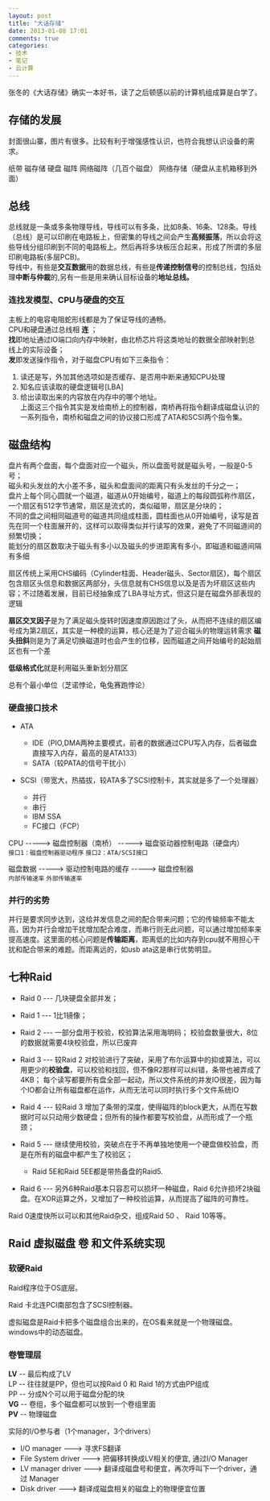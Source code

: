 ```yaml
---
layout: post
title: "大话存储"
date: 2013-01-08 17:01
comments: true
categories: 
- 技术
- 笔记
- 云计算
---
```


张冬的《大话存储》确实一本好书，读了之后顿感以前的计算机组成算是白学了。

<script src="https://gist.github.com/7e951cbd394d22eeffa0.js"></script>

## 存储的发展

封面很山寨，图片有很多。比较有利于增强感性认识，也符合我想认识设备的需求。

纸带 磁存储 硬盘 磁阵 网络磁阵（几百个磁盘） 网络存储（硬盘从主机箱移到外面）

## 总线

总线就是一条或多条物理导线，导线可以有多条，比如8条、16条、128条。导线（总线）是可以印刷在电路板上，但密集的导线之间会产生**高频振荡**，所以会将这些导线分组印刷到不同的电路板上。然后再将多块板压合起来，形成了所谓的多层印刷电路板(多层PCB)。  
导线中，有些是**交互数据**用的数据总线，有些是**传递控制信号**的控制总线，包括处理**中断与仲裁**的,另有一些是用来确认目标设备的**地址总线。**

### 连找发模型、CPU与硬盘的交互
主板上的电容电阻蛇形线都是为了保证导线的通畅。  
CPU和硬盘通过总线相 **连** ；  
**找**即地址通过IO端口向内存中映射，由北桥芯片将这类地址的数据全部映射到总线上的实际设备；  
**发**即发送操作指令，对于磁盘CPU有如下三条指令：
  1. 读还是写，外加其他选项如是否缓存、是否用中断来通知CPU处理
  2. 知名应该读取的硬盘逻辑号[LBA]  
  3. 给出读取出来的内容放在内存中的哪个地址。  
上面这三个指令其实是发给南桥上的控制器，南桥再将指令翻译成磁盘认识的一系列指令，南桥和磁盘之间的协议接口形成了ATA和SCSI两个指令集。

## 磁盘结构  

盘片有两个盘面，每个盘面对应一个磁头，所以盘面号就是磁头号，一般是0-5号；  
磁头和头发丝的大小差不多，磁头和盘面间的距离只有头发丝的千分之一；  
盘片上每个同心圆就一个磁道，磁道从0开始编号，磁道上的每段圆弧称作扇区，一个扇区有512字节通常，扇区是流式的，类似磁带，扇区是分块的；  
不同的盘之间相同磁道号的磁道共同组成柱面，圆柱面也从0开始编号，读写是首先在同一个柱面展开的，这样可以取得类似并行读写的效果，避免了不同磁道间的频繁切换；  
能划分的扇区数取决于磁头有多小以及磁头的步进距离有多小，即磁道和磁道间隔有多细  

扇区传统上采用CHS编码（Cylinder柱面、Header磁头、Sector扇区)，每个扇区包含扇区头信息和数据区两部分，头信息就有CHS信息以及是否为坏扇区这些内容；不过随着发展，目前已经抽象成了LBA寻址方式，但这只是在磁盘外部表现的逻辑

**扇区交叉因子**是为了满足磁头旋转时因速度原因跑过了头，从而把不连续的扇区编号成为第2扇区，其实是一种模的运算，核心还是为了迎合磁头的物理运转需求
**磁头扭斜**则是为了满足切换磁道时也会产生的位移，因而磁道之间开始编号的起始扇区也有一个差

**低级格式化**就是利用磁头重新划分扇区

总有个最小单位（芝诺悖论，龟兔赛跑悖论）

### 硬盘接口技术  

* ATA
  - IDE（PIO,DMA两种主要模式，前者的数据通过CPU写入内存，后者磁盘直接写入内存，最高的是ATA133）
  - SATA（较PATA的信号干扰小）

* SCSI（带宽大，热插拔，较ATA多了SCSI控制卡，其实就是多了一个处理器）
  - 并行
  - 串行
  - IBM SSA
  - FC接口（FCP）

CPU -----> 磁盘控制器（南桥） -----> 磁盘驱动器控制电路（硬盘内）  
    `接口1：磁盘控制器驱动程序`   `接口2：ATA/SCSI接口`  
    
磁盘数据 -----> 驱动控制电路的缓存 -----> 磁盘控制器  
      `内部传输速率`               `外部传输速率`  
      
### 并行的劣势 

并行是要求同步达到，这给并发信息之间的配合带来问题；它的传输频率不能太高，因为并行会增加干扰增加配合难度，而串行则无此问题，可以通过增加频率来提高速度。这里面的核心问题是**传输距离**，距离低的比如内存到cpu就不用担心干扰和配合带来的难题。而距离远的，如usb ata这是串行优势明显。

## 七种Raid

- Raid 0 --- 几块硬盘全部并发；
- Raid 1 --- 1比1镜像；  
- Raid 2 --- 一部分盘用于校验，校验算法采用海明码；  校验盘数量很大，8位的数据就需要4块校验盘，所以已废弃  
- Raid 3 --- 较Raid 2 对校验进行了突破，采用了布尔运算中的抑或算法，可以用更少的**校验盘**，可以校验和找回，但不像R2那样可以纠错，条带也被弄成了4KB；
  每个读写都要所有盘全部一起动，所以文件系统的并发IO很差，因为每个IO都会让所有磁盘都在运作，从而无法可以同时执行多个文件系统IO  
- Raid 4 --- 较Raid 3 增加了条带的深度，使得磁阵的block更大，从而在写数据时可以只动用少数硬盘；但所有的操作都要写校验盘，从而形成了一个瓶颈；  
- Raid 5 --- 继续使用校验，突破点在于不再单独地使用一个硬盘做校验盘，而是在所有的磁盘中都产生了校验区；
  * Raid 5E和Raid 5EE都是带热备盘的Raid5.  

- Raid 6 --- 另外6种Raid基本只容忍可以损坏一种磁盘，Raid 6允许损坏2块磁盘。在XOR运算之外，又增加了一种校验运算，从而提高了磁阵的可靠性。


Raid 0速度快所以可以和其他Raid杂交，组成Raid 50 、 Raid 10等等。

## Raid 虚拟磁盘 卷 和文件系统实现

### 软硬Raid 

Raid程序位于OS底层。

Raid 卡北连PCI南部包含了SCSI控制器。


虚拟磁盘是Raid卡把多个磁盘组合出来的，在OS看来就是一个物理磁盘。windows中的动态磁盘。

### 卷管理层

**LV** -- 最后构成了LV  
LP -- 往往就是PP，但也可以按Raid 0 和 Raid 1的方式由PP组成  
PP -- 分成N个可以用于磁盘分配的块  
**VG** -- 卷组，多个磁盘都可以放到一个卷组里面  
**PV** -- 物理磁盘  

实际的I/O参与者（1个manager，3个drivers）

- I/O manager ---> 寻求FS翻译 
- File System driver ---> 把偏移转换成LV相关的便宜, 通过I/O Manager
- LV manager driver ---> 翻译成磁盘号和便宜，再次呼叫下一个driver，通过 Manager  
- Disk driver ---> 翻译成磁盘相关的磁盘上的物理便宜位置

